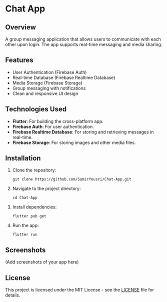 # Chat App

## Overview
A group messaging application that allows users to communicate with each other upon login. The app supports real-time messaging and media sharing.

## Features
- User Authentication (Firebase Auth)
- Real-time Database (Firebase Realtime Database)
- Media Storage (Firebase Storage)
- Group messaging with notifications
- Clean and responsive UI design

## Technologies Used
- **Flutter**: For building the cross-platform app.
- **Firebase Auth**: For user authentication.
- **Firebase Realtime Database**: For storing and retrieving messages in real-time.
- **Firebase Storage**: For storing images and other media files.

## Installation
1. Clone the repository: 
    ```
    git clone https://github.com/SamirYousri/Chat-App.git
    ```
2. Navigate to the project directory:
    ```
    cd Chat-App
    ```
3. Install dependencies:
    ```
    flutter pub get
    ```
4. Run the app:
    ```
    flutter run
    ```

## Screenshots
(Add screenshots of your app here)

## License
This project is licensed under the MIT License - see the [LICENSE](LICENSE) file for details.
